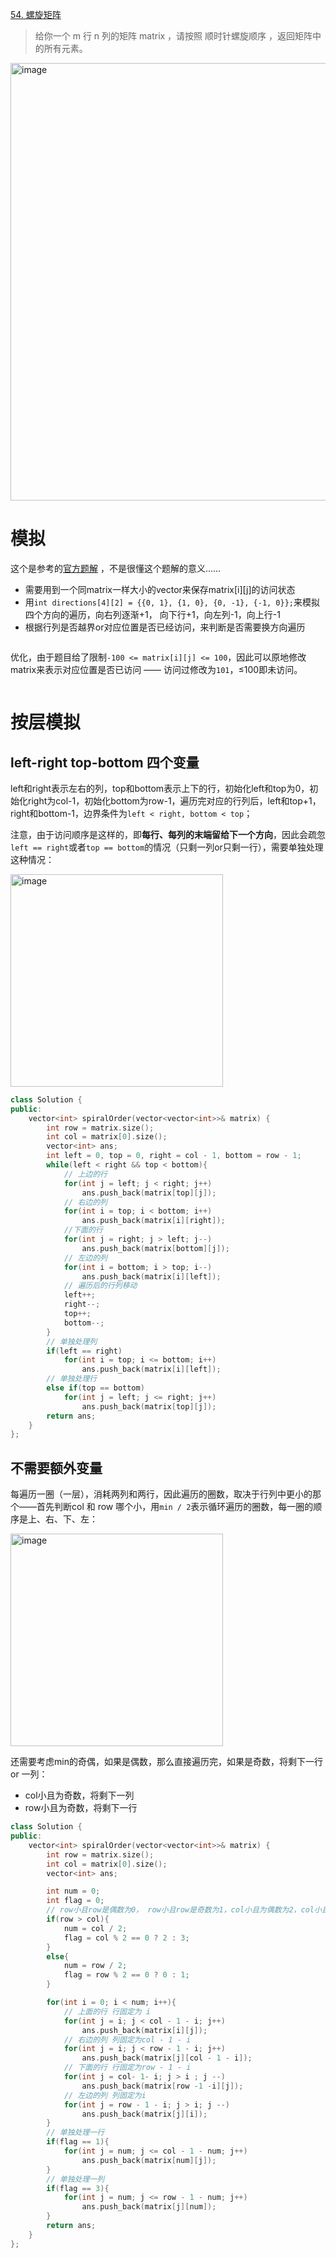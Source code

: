 [54. 螺旋矩阵](https://leetcode.cn/problems/spiral-matrix/description/?envType=study-plan-v2&envId=top-interview-150)
> 给你一个 m 行 n 列的矩阵 matrix ，请按照 顺时针螺旋顺序 ，返回矩阵中的所有元素。
<img width="700"  alt="image" src="https://github.com/user-attachments/assets/c1aed98e-4c3f-45ba-8eff-42ce4618aff8" />

# 模拟
这个是参考的[官方题解](https://leetcode.cn/problems/spiral-matrix/solutions/275393/luo-xuan-ju-zhen-by-leetcode-solution/?envType=study-plan-v2&envId=top-interview-150) ，不是很懂这个题解的意义…… 
+ 需要用到一个同matrix一样大小的vector来保存matrix[i][j]的访问状态
+ 用`int directions[4][2] = {{0, 1}, {1, 0}, {0, -1}, {-1, 0}};`来模拟四个方向的遍历，向右列逐渐+1， 向下行+1，向左列-1，向上行-1
+ 根据行列是否越界or对应位置是否已经访问，来判断是否需要换方向遍历

```cpp


```

优化，由于题目给了限制`-100 <= matrix[i][j] <= 100`，因此可以原地修改matrix来表示对应位置是否已访问 —— 访问过修改为`101`，≤100即未访问。
```cpp


```



# 按层模拟
## left-right top-bottom 四个变量
left和right表示左右的列，top和bottom表示上下的行，初始化left和top为0，初始化right为col-1，初始化bottom为row-1，遍历完对应的行列后，left和top+1，right和bottom-1，边界条件为`left < right, bottom < top`；

注意，由于访问顺序是这样的，即**每行、每列的末端留给下一个方向**，因此会疏忽`left == right`或者`top == bottom`的情况（只剩一列or只剩一行），需要单独处理这种情况：

<img width="340" alt="image" src="https://github.com/user-attachments/assets/9fdb70cb-fced-4c2d-b534-625785d7b929" />

```cpp
class Solution {
public:
    vector<int> spiralOrder(vector<vector<int>>& matrix) {
        int row = matrix.size();
        int col = matrix[0].size();
        vector<int> ans;
        int left = 0, top = 0, right = col - 1, bottom = row - 1;
        while(left < right && top < bottom){
            // 上边的行
            for(int j = left; j < right; j++)
                ans.push_back(matrix[top][j]);
            // 右边的列
            for(int i = top; i < bottom; i++)
                ans.push_back(matrix[i][right]);
            //下面的行
            for(int j = right; j > left; j--)
                ans.push_back(matrix[bottom][j]);
            // 左边的列
            for(int i = bottom; i > top; i--)
                ans.push_back(matrix[i][left]);
            // 遍历后的行列移动        
            left++;
            right--;
            top++;
            bottom--;
        }
        // 单独处理列
        if(left == right)
            for(int i = top; i <= bottom; i++)
                ans.push_back(matrix[i][left]);
        // 单独处理行
        else if(top == bottom)
            for(int j = left; j <= right; j++)
                ans.push_back(matrix[top][j]);
        return ans;
    }
};
```


## 不需要额外变量
每遍历一圈（一层），消耗两列和两行，因此遍历的圈数，取决于行列中更小的那个——首先判断col 和 row 哪个小，用`min / 2`表示循环遍历的圈数，每一圈的顺序是上、右、下、左：

<img width="340" alt="image" src="https://github.com/user-attachments/assets/9fdb70cb-fced-4c2d-b534-625785d7b929" />

还需要考虑min的奇偶，如果是偶数，那么直接遍历完，如果是奇数，将剩下一行 or 一列：
+ col小且为奇数，将剩下一列
+ row小且为奇数，将剩下一行

```cpp
class Solution {
public:
    vector<int> spiralOrder(vector<vector<int>>& matrix) {
        int row = matrix.size();
        int col = matrix[0].size(); 
        vector<int> ans;

        int num = 0; 
        int flag = 0; 
        // row小且row是偶数为0， row小且row是奇数为1，col小且为偶数为2，col小且为奇数为3
        if(row > col){
            num = col / 2;
            flag = col % 2 == 0 ? 2 : 3;
        }
        else{
            num = row / 2;
            flag = row % 2 == 0 ? 0 : 1;
        }

        for(int i = 0; i < num; i++){
            // 上面的行 行固定为 i 
            for(int j = i; j < col - 1 - i; j++)
                ans.push_back(matrix[i][j]);
            // 右边的列 列固定为col - 1 - i
            for(int j = i; j < row - 1 - i; j++)
                ans.push_back(matrix[j][col - 1 - i]);
            // 下面的行 行固定为row - 1 - i
            for(int j = col- 1- i; j > i ; j --)
                ans.push_back(matrix[row -1 -i][j]);
            // 左边的列 列固定为i
            for(int j = row - 1 - i; j > i; j --)
                ans.push_back(matrix[j][i]);
        }
        // 单独处理一行
        if(flag == 1){
            for(int j = num; j <= col - 1 - num; j++)
                ans.push_back(matrix[num][j]);
        }
        // 单独处理一列
        if(flag == 3){
            for(int j = num; j <= row - 1 - num; j++)
                ans.push_back(matrix[j][num]);
        }
        return ans;
    }
};
```
